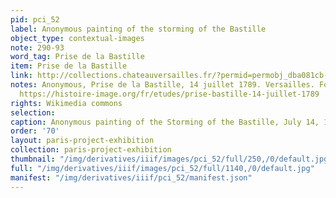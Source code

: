```yaml
---
pid: pci_52
label: Anonymous painting of the storming of the Bastille
object_type: contextual-images
note: 290-93
word_tag: Prise de la Bastille
item: Prise de la Bastille
link: http://collections.chateauversailles.fr/?permid=permobj_dba081cb-aa6b-4689-9d11-aeaef44a6291
notes: Anonymous, Prise de la Bastille, 14 juillet 1789. Versailles. For more see
  https://histoire-image.org/fr/etudes/prise-bastille-14-juillet-1789
rights: Wikimedia commons
selection: 
caption: Anonymous painting of the Storming of the Bastille, July 14, 1789 at Versailles
order: '70'
layout: paris-project-exhibition
collection: paris-project-exhibition
thumbnail: "/img/derivatives/iiif/images/pci_52/full/250,/0/default.jpg"
full: "/img/derivatives/iiif/images/pci_52/full/1140,/0/default.jpg"
manifest: "/img/derivatives/iiif/pci_52/manifest.json"
---
```

